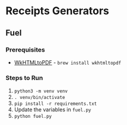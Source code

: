 # Receipts Generators

## Fuel

### Prerequisites

- [WkHTMLtoPDF](https://wkhtmltopdf.org) - `brew install wkhtmltopdf`

### Steps to Run

1. `python3 -m venv venv`
2. `. venv/bin/activate`
3. `pip install -r requirements.txt`
4. Update the variables in `fuel.py`
5. `python fuel.py`